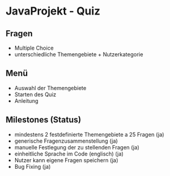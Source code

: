 # JavaProjekt - Quiz



Fragen
-
- Multiple Choice
- unterschiedliche Themengebiete + Nutzerkategorie



Menü
-
- Auswahl der Themengebiete
- Starten des Quiz
- Anleitung

Milestones (Status)
-
- mindestens 2 festdefinierte Themengebiete a 25 Fragen     (ja)
- generische Fragenzusammenstellung                         (ja)
- manuelle Festlegung der zu stellenden Fragen              (ja)
- einheitliche Sprache im Code (englisch)                   (ja)
- Nutzer kann eigene Fragen speichern                       (ja)
- Bug Fixing                                                (ja)
